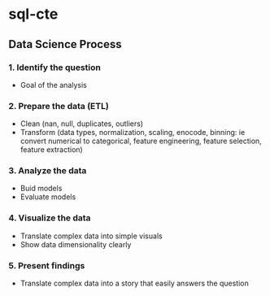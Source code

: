 # sql-cte

## Data Science Process

### 1. Identify the question
- Goal of the analysis

### 2. Prepare the data (ETL)
- Clean (nan, null, duplicates, outliers)
- Transform (data types, normalization, scaling, enocode, binning: ie convert numerical to categorical, feature engineering, feature selection, feature extraction)

### 3. Analyze the data
- Buid models
- Evaluate models

### 4. Visualize the data
- Translate complex data into simple visuals
- Show data dimensionality clearly

### 5. Present findings
- Translate complex data into a story that easily answers the question